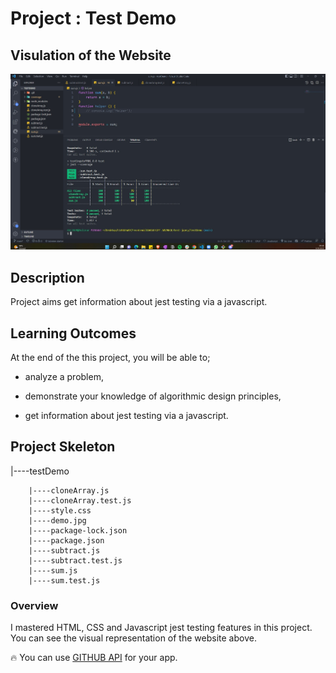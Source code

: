 # Project : Test Demo

## Visulation of the Website

![image](./demo.jpg)


## Description

Project aims get information about jest testing via a javascript.

## Learning Outcomes

At the end of the this project, you will be able to;

- analyze a problem,

- demonstrate your knowledge of algorithmic design principles,

- get information about jest testing via a javascript.


## Project Skeleton 

|----testDemo

        |----cloneArray.js  
        |----cloneArray.test.js
        |----style.css
        |----demo.jpg
        |----package-lock.json
        |----package.json
        |----subtract.js
        |----subtract.test.js
        |----sum.js
        |----sum.test.js

### Overview
I mastered HTML, CSS and Javascript jest testing features in this project. You can see the visual representation of the website above.

:fire: You can use [GITHUB API](https://api.github.com/users/) for your app. 

